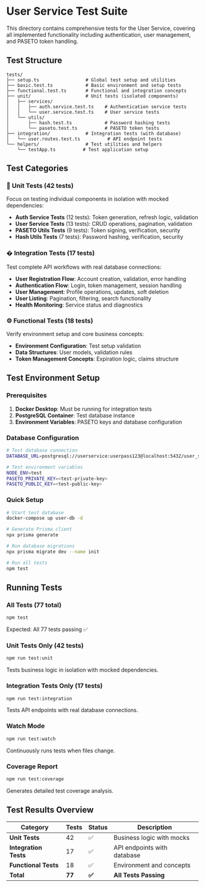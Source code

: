 # User Service Test Suite

This directory contains comprehensive tests for the User Service, covering all implemented functionality including authentication, user management, and PASETO token handling.

## Test Structure

```
tests/
├── setup.ts                 # Global test setup and utilities
├── basic.test.ts            # Basic environment and setup tests
├── functional.test.ts       # Functional and integration concepts
├── unit/                    # Unit tests (isolated components)
│   ├── services/
│   │   ├── auth.service.test.ts    # Authentication service tests
│   │   └── user.service.test.ts    # User service tests
│   └── utils/
│       ├── hash.test.ts            # Password hashing tests
│       └── paseto.test.ts          # PASETO token tests
├── integration/             # Integration tests (with database)
│   └── user.routes.test.ts          # API endpoint tests
└── helpers/                 # Test utilities and helpers
    └── testApp.ts          # Test application setup
```

## Test Categories

### 🧪 Unit Tests (42 tests)
Focus on testing individual components in isolation with mocked dependencies:

- **Auth Service Tests** (12 tests): Token generation, refresh logic, validation
- **User Service Tests** (13 tests): CRUD operations, pagination, validation
- **PASETO Utils Tests** (9 tests): Token signing, verification, security
- **Hash Utils Tests** (7 tests): Password hashing, verification, security

### � Integration Tests (17 tests)
Test complete API workflows with real database connections:

- **User Registration Flow**: Account creation, validation, error handling
- **Authentication Flow**: Login, token management, session handling
- **User Management**: Profile operations, updates, soft deletion
- **User Listing**: Pagination, filtering, search functionality
- **Health Monitoring**: Service status and diagnostics

### ⚙️ Functional Tests (18 tests)
Verify environment setup and core business concepts:

- **Environment Configuration**: Test setup validation
- **Data Structures**: User models, validation rules
- **Token Management Concepts**: Expiration logic, claims structure

## Test Environment Setup

### Prerequisites
1. **Docker Desktop**: Must be running for integration tests
2. **PostgreSQL Container**: Test database instance
3. **Environment Variables**: PASETO keys and database configuration

### Database Configuration
```bash
# Test database connection
DATABASE_URL=postgresql://userservice:userpass123@localhost:5432/user_service_db

# Test environment variables
NODE_ENV=test
PASETO_PRIVATE_KEY=<test-private-key>
PASETO_PUBLIC_KEY=<test-public-key>
```

### Quick Setup
```bash
# Start test database
docker-compose up user-db -d

# Generate Prisma client
npx prisma generate

# Run database migrations
npx prisma migrate dev --name init

# Run all tests
npm test
```

## Running Tests

### All Tests (77 total)
```bash
npm test
```
Expected: All 77 tests passing ✅

### Unit Tests Only (42 tests)
```bash
npm run test:unit
```
Tests business logic in isolation with mocked dependencies.

### Integration Tests Only (17 tests)
```bash
npm run test:integration
```
Tests API endpoints with real database connections.

### Watch Mode
```bash
npm run test:watch
```
Continuously runs tests when files change.

### Coverage Report
```bash
npm run test:coverage
```
Generates detailed test coverage analysis.

## Test Results Overview

| Category | Tests | Status | Description |
|----------|-------|--------|-------------|
| **Unit Tests** | 42 | ✅ | Business logic with mocks |
| **Integration Tests** | 17 | ✅ | API endpoints with database |
| **Functional Tests** | 18 | ✅ | Environment and concepts |
| **Total** | **77** | **✅** | **All Tests Passing** |